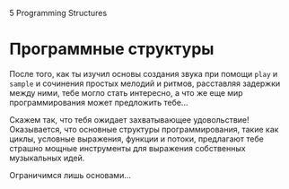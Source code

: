 5 Programming Structures

# Программные структуры

После того, как ты изучил основы создания звука при помощи `play` и `sample` и
сочинения простых мелодий и ритмов, расставляя задержки между ними, тебе могло
стать интересно, а что же еще мир программирования может предложить тебе...

Скажем так, что тебя ожидает захватывающее удовольствие! Оказывается, что основные
структуры программирования, такие как циклы, условные выражения, функции и потоки,
предлагают тебе страшно мощные инструменты для выражения собственных
музыкальных идей.

Ограничимся лишь основами...
